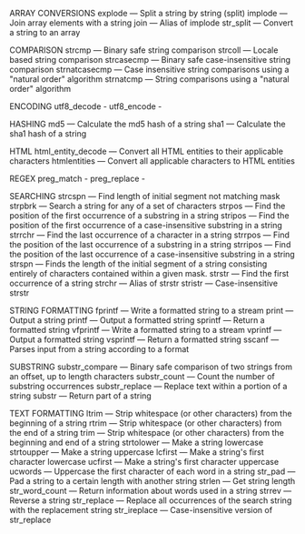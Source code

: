 ARRAY CONVERSIONS
explode — Split a string by string (split)
implode — Join array elements with a string
join — Alias of implode
str_split — Convert a string to an array

COMPARISON
strcmp — Binary safe string comparison
strcoll — Locale based string comparison
strcasecmp — Binary safe case-insensitive string comparison
strnatcasecmp — Case insensitive string comparisons using a "natural order" algorithm
strnatcmp — String comparisons using a "natural order" algorithm

ENCODING
utf8_decode -
utf8_encode -

HASHING
md5 — Calculate the md5 hash of a string
sha1 — Calculate the sha1 hash of a string

HTML
html_entity_decode — Convert all HTML entities to their applicable characters
htmlentities — Convert all applicable characters to HTML entities

REGEX
preg_match   -
preg_replace -

SEARCHING
strcspn — Find length of initial segment not matching mask
strpbrk — Search a string for any of a set of characters
strpos — Find the position of the first occurrence of a substring in a string
stripos — Find the position of the first occurrence of a case-insensitive substring in a string
strrchr — Find the last occurrence of a character in a string
strrpos — Find the position of the last occurrence of a substring in a string
strripos — Find the position of the last occurrence of a case-insensitive substring in a string
strspn — Finds the length of the initial segment of a string consisting entirely of characters contained within a given mask.
strstr — Find the first occurrence of a string
strchr — Alias of strstr
stristr — Case-insensitive strstr

STRING FORMATTING
fprintf — Write a formatted string to a stream
print — Output a string
printf — Output a formatted string
sprintf — Return a formatted string
vfprintf — Write a formatted string to a stream
vprintf — Output a formatted string
vsprintf — Return a formatted string
sscanf — Parses input from a string according to a format

SUBSTRING
substr_compare — Binary safe comparison of two strings from an offset, up to length characters
substr_count — Count the number of substring occurrences
substr_replace — Replace text within a portion of a string
substr — Return part of a string

TEXT FORMATTING
ltrim — Strip whitespace (or other characters) from the beginning of a string
rtrim — Strip whitespace (or other characters) from the end of a string
trim — Strip whitespace (or other characters) from the beginning and end of a string
strtolower — Make a string lowercase
strtoupper — Make a string uppercase
lcfirst — Make a string's first character lowercase
ucfirst — Make a string's first character uppercase
ucwords — Uppercase the first character of each word in a string
str_pad — Pad a string to a certain length with another string
strlen — Get string length
str_word_count — Return information about words used in a string
strrev — Reverse a string
str_replace — Replace all occurrences of the search string with the replacement string
str_ireplace — Case-insensitive version of str_replace





